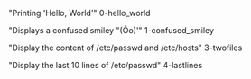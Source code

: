 "Printing 'Hello, World'"
0-hello_world

"Displays a confused smiley "(Ôo)'"
1-confused_smiley

"Display the content of /etc/passwd and /etc/hosts"
3-twofiles

"Display the last 10 lines of /etc/passwd"
4-lastlines
